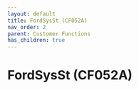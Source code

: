 ```yaml
---
layout: default
title: FordSysSt (CF052A)
nav_order: 2
parent: Customer Functions
has_children: true
---
```

# FordSysSt (CF052A)
